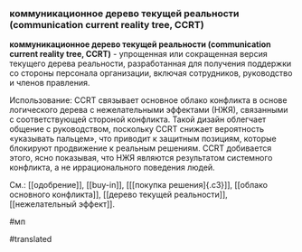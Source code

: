 ### коммуникационное дерево текущей реальности (communication current reality tree, CCRT)

**коммуникационное дерево текущей реальности (communication current reality tree, CCRT)** - упрощенная или сокращенная версия текущего дерева реальности, разработанная для получения поддержки со стороны персонала организации, включая сотрудников, руководство и членов правления.

Использование: CCRT связывает основное облако конфликта в основе логического дерева с нежелательными эффектами (НЖЯ), связанными с соответствующей стороной конфликта. Такой дизайн облегчает общение с руководством, поскольку CCRT снижает вероятность «указывать пальцем», что приводит к защитным позициям, которые блокируют продвижение к реальным решениям. CCRT добивается этого, ясно показывая, что НЖЯ являются результатом системного конфликта, а не иррационального поведения людей.

См.: [[одобрение]], [[buy-in]], [[[покупка решения]{.c3}]], [[облако основного конфликта]], [[дерево текущей реальности]], [[нежелательный эффект]].

#мп

#translated
